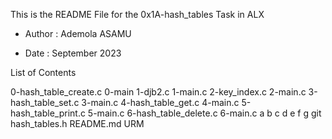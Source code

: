  This is the README File for the 0x1A-hash_tables Task in ALX

- Author : Ademola ASAMU

- Date : September 2023

List of Contents

0-hash_table_create.c
0-main
1-djb2.c
1-main.c
2-key_index.c
2-main.c
3-hash_table_set.c
3-main.c
4-hash_table_get.c
4-main.c
5-hash_table_print.c
5-main.c
6-hash_table_delete.c
6-main.c
a
b
c
d
e
f
g
git
hash_tables.h
README.md
URM
